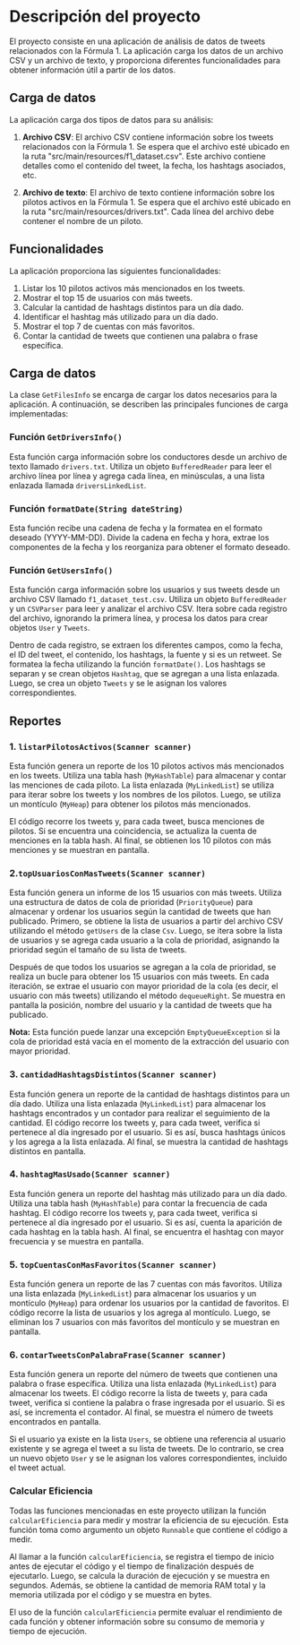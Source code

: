 # Descripción del proyecto

El proyecto consiste en una aplicación de análisis de datos de tweets relacionados con la Fórmula 1. La aplicación carga los datos de un archivo CSV y un archivo de texto, y proporciona diferentes funcionalidades para obtener información útil a partir de los datos.

## Carga de datos

La aplicación carga dos tipos de datos para su análisis:

1. **Archivo CSV**: El archivo CSV contiene información sobre los tweets relacionados con la Fórmula 1. Se espera que el archivo esté ubicado en la ruta "src/main/resources/f1_dataset.csv". Este archivo contiene detalles como el contenido del tweet, la fecha, los hashtags asociados, etc.

2. **Archivo de texto**: El archivo de texto contiene información sobre los pilotos activos en la Fórmula 1. Se espera que el archivo esté ubicado en la ruta "src/main/resources/drivers.txt". Cada línea del archivo debe contener el nombre de un piloto.

## Funcionalidades

La aplicación proporciona las siguientes funcionalidades:

1. Listar los 10 pilotos activos más mencionados en los tweets.
2. Mostrar el top 15 de usuarios con más tweets.
3. Calcular la cantidad de hashtags distintos para un día dado.
4. Identificar el hashtag más utilizado para un día dado.
5. Mostrar el top 7 de cuentas con más favoritos.
6. Contar la cantidad de tweets que contienen una palabra o frase específica.

## Carga de datos

La clase `GetFilesInfo` se encarga de cargar los datos necesarios para la aplicación. A continuación, se describen las principales funciones de carga implementadas:

### Función `GetDriversInfo()`

Esta función carga información sobre los conductores desde un archivo de texto llamado `drivers.txt`. Utiliza un objeto `BufferedReader` para leer el archivo línea por línea y agrega cada línea, en minúsculas, a una lista enlazada llamada `driversLinkedList`.

### Función `formatDate(String dateString)`

Esta función recibe una cadena de fecha y la formatea en el formato deseado (YYYY-MM-DD). Divide la cadena en fecha y hora, extrae los componentes de la fecha y los reorganiza para obtener el formato deseado.

### Función `GetUsersInfo()`

Esta función carga información sobre los usuarios y sus tweets desde un archivo CSV llamado `f1_dataset_test.csv`. Utiliza un objeto `BufferedReader` y un `CSVParser` para leer y analizar el archivo CSV. Itera sobre cada registro del archivo, ignorando la primera línea, y procesa los datos para crear objetos `User` y `Tweets`. 

Dentro de cada registro, se extraen los diferentes campos, como la fecha, el ID del tweet, el contenido, los hashtags, la fuente y si es un retweet. Se formatea la fecha utilizando la función `formatDate()`. Los hashtags se separan y se crean objetos `Hashtag`, que se agregan a una lista enlazada. Luego, se crea un objeto `Tweets` y se le asignan los valores correspondientes.

## Reportes

### 1. `listarPilotosActivos(Scanner scanner)`

Esta función genera un reporte de los 10 pilotos activos más mencionados en los tweets. Utiliza una tabla hash (`MyHashTable`) para almacenar y contar las menciones de cada piloto. La lista enlazada (`MyLinkedList`) se utiliza para iterar sobre los tweets y los nombres de los pilotos. Luego, se utiliza un montículo (`MyHeap`) para obtener los pilotos más mencionados.

El código recorre los tweets y, para cada tweet, busca menciones de pilotos. Si se encuentra una coincidencia, se actualiza la cuenta de menciones en la tabla hash. Al final, se obtienen los 10 pilotos con más menciones y se muestran en pantalla.

### 2.`topUsuariosConMasTweets(Scanner scanner)`

Esta función genera un informe de los 15 usuarios con más tweets. Utiliza una estructura de datos de cola de prioridad (`PriorityQueue`) para almacenar y ordenar los usuarios según la cantidad de tweets que han publicado. Primero, se obtiene la lista de usuarios a partir del archivo CSV utilizando el método `getUsers` de la clase `Csv`. Luego, se itera sobre la lista de usuarios y se agrega cada usuario a la cola de prioridad, asignando la prioridad según el tamaño de su lista de tweets.

Después de que todos los usuarios se agregan a la cola de prioridad, se realiza un bucle para obtener los 15 usuarios con más tweets. En cada iteración, se extrae el usuario con mayor prioridad de la cola (es decir, el usuario con más tweets) utilizando el método `dequeueRight`. Se muestra en pantalla la posición, nombre del usuario y la cantidad de tweets que ha publicado.

**Nota:** Esta función puede lanzar una excepción `EmptyQueueException` si la cola de prioridad está vacía en el momento de la extracción del usuario con mayor prioridad.


### 3. `cantidadHashtagsDistintos(Scanner scanner)`

Esta función genera un reporte de la cantidad de hashtags distintos para un día dado. Utiliza una lista enlazada (`MyLinkedList`) para almacenar los hashtags encontrados y un contador para realizar el seguimiento de la cantidad. El código recorre los tweets y, para cada tweet, verifica si pertenece al día ingresado por el usuario. Si es así, busca hashtags únicos y los agrega a la lista enlazada. Al final, se muestra la cantidad de hashtags distintos en pantalla.

### 4. `hashtagMasUsado(Scanner scanner)`

Esta función genera un reporte del hashtag más utilizado para un día dado. Utiliza una tabla hash (`MyHashTable`) para contar la frecuencia de cada hashtag. El código recorre los tweets y, para cada tweet, verifica si pertenece al día ingresado por el usuario. Si es así, cuenta la aparición de cada hashtag en la tabla hash. Al final, se encuentra el hashtag con mayor frecuencia y se muestra en pantalla.

### 5. `topCuentasConMasFavoritos(Scanner scanner)`

Esta función genera un reporte de las 7 cuentas con más favoritos. Utiliza una lista enlazada (`MyLinkedList`) para almacenar los usuarios y un montículo (`MyHeap`) para ordenar los usuarios por la cantidad de favoritos. El código recorre la lista de usuarios y los agrega al montículo. Luego, se eliminan los 7 usuarios con más favoritos del montículo y se muestran en pantalla.

### 6. `contarTweetsConPalabraFrase(Scanner scanner)`

Esta función genera un reporte del número de tweets que contienen una palabra o frase específica. Utiliza una lista enlazada (`MyLinkedList`) para almacenar los tweets. El código recorre la lista de tweets y, para cada tweet, verifica si contiene la palabra o frase ingresada por el usuario. Si es así, se incrementa el contador. Al final, se muestra el número de tweets encontrados en pantalla.


Si el usuario ya existe en la lista `Users`, se obtiene una referencia al usuario existente y se agrega el tweet a su lista de tweets. De lo contrario, se crea un nuevo objeto `User` y se le asignan los valores correspondientes, incluido el tweet actual.


### Calcular Eficiencia

Todas las funciones mencionadas en este proyecto utilizan la función `calcularEficiencia` para medir y mostrar la eficiencia de su ejecución. Esta función toma como argumento un objeto `Runnable` que contiene el código a medir.

Al llamar a la función `calcularEficiencia`, se registra el tiempo de inicio antes de ejecutar el código y el tiempo de finalización después de ejecutarlo. Luego, se calcula la duración de ejecución y se muestra en segundos. Además, se obtiene la cantidad de memoria RAM total y la memoria utilizada por el código y se muestra en bytes.

El uso de la función `calcularEficiencia` permite evaluar el rendimiento de cada función y obtener información sobre su consumo de memoria y tiempo de ejecución.

